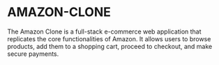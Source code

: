 # AMAZON-CLONE
The Amazon Clone is a full-stack e-commerce web application that replicates the core functionalities of Amazon. It allows users to browse products, add them to a shopping cart, proceed to checkout, and make secure payments. 

